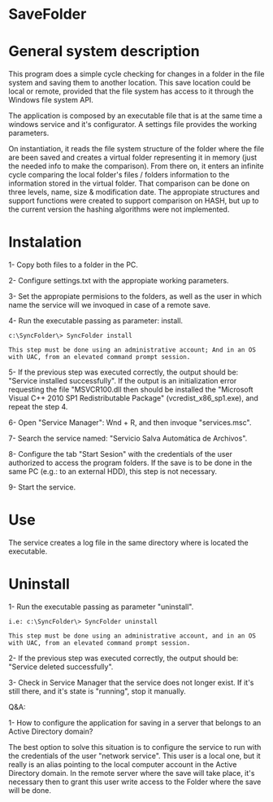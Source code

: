 # SaveFolder

General system description
==========================

This program does a simple cycle checking for changes in a folder in the file system and saving them to another location. This save location could be local or remote, provided that the file system has access to it through the Windows file system API.  

The application is composed by an executable file that is at the same time a windows service and it's configurator. A settings file provides the working parameters.

On instantiation, it reads the file system structure of the folder where the file are been saved and creates a virtual folder representing it in memory (just the needed info to make the comparison). From there on, it enters an infinite cycle comparing the local folder's files / folders information to the information stored in the virtual folder. That comparison can be done on three levels, name, size & modification date. The appropiate structures and support functions were created to support comparison on HASH, but up to the current version the hashing algorithms were not implemented. 

Instalation
============

1- Copy both files to a folder in the PC.

2- Configure settings.txt with the appropiate working parameters.

3- Set the appropiate permisions to the folders, as well as the user in which name the service will we invoqued in case of a remote save.

4- Run the executable passing as parameter: install.

    c:\SyncFolder\> SyncFolder install
    
    This step must be done using an administrative account; And in an OS with UAC, from an elevated command prompt session.
   
5- If the previous step was executed correctly, the output should be: "Service installed successfully". If the output is an initialization error requesting the file "MSVCR100.dll then should be installed the "Microsoft Visual C++ 2010 SP1 Redistributable Package" (vcredist_x86_sp1.exe), and repeat the step 4.

6- Open "Service Manager": Wnd + R, and then invoque "services.msc".

7- Search the service named: "Servicio Salva Automática de Archivos".

8- Configure the tab "Start Sesion" with the credentials of the user authorized to access the program folders. If the save is to be done in the same PC (e.g.: to an external HDD), this step is not necessary.

9- Start the service.

Use
====

The service creates a log file in the same directory where is located the executable.


Uninstall
==========

1- Run the executable passing as parameter "uninstall".

    i.e: c:\SyncFolder\> SyncFolder uninstall
    
    This step must be done using an administrative account, and in an OS with UAC, from an elevated command prompt session.
    
2- If the previous step was executed correctly, the output should be: "Service deleted successfully".

3- Check in Service Manager that the service does not longer exist. If it's still there, and it's state is "running", stop it manually.

Q&A:

1- How to configure the application for saving in a server that belongs to an Active Directory domain?

The best option to solve this situation is to configure the service to run with the credentials of the user "network service". This user is a local one, but it really is an alias pointing to the local computer account in the Active Directory domain. In the remote server where the save will take place, it's necessary then to grant this user write access to the Folder where the save will be done. 

